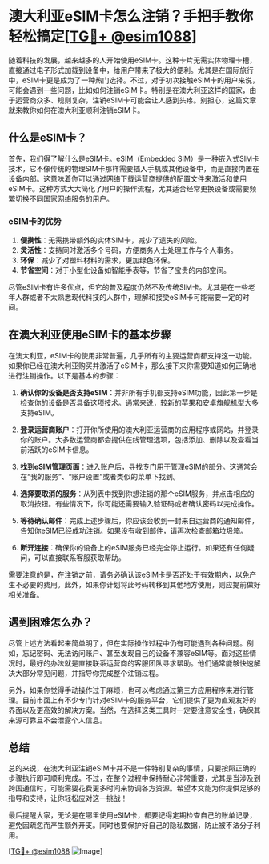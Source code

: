 # 澳大利亚eSIM卡怎么注销？手把手教你轻松搞定[[TG💪+ @esim1088](https://t.me/s/esim1088)]

随着科技的发展，越来越多的人开始使用eSIM卡。这种卡片无需实体物理卡槽，直接通过电子形式加载到设备中，给用户带来了极大的便利。尤其是在国际旅行中，eSIM卡更是成为了一种热门选择。不过，对于初次接触eSIM卡的用户来说，可能会遇到一些问题，比如如何注销eSIM卡。特别是在澳大利亚这样的国家，由于运营商众多、规则复杂，注销eSIM卡可能会让人感到头疼。别担心，这篇文章就来教你如何在澳大利亚顺利注销eSIM卡。

## 什么是eSIM卡？

首先，我们得了解什么是eSIM卡。eSIM（Embedded SIM）是一种嵌入式SIM卡技术，它不像传统的物理SIM卡那样需要插入手机或其他设备中，而是直接内置在设备内部。这意味着你可以通过网络下载运营商提供的配置文件来激活和使用eSIM卡。这种方式大大简化了用户的操作流程，尤其适合经常更换设备或需要频繁切换不同国家网络服务的用户。

### eSIM卡的优势

1. **便携性**：无需携带额外的实体SIM卡，减少了遗失的风险。
2. **灵活性**：支持同时激活多个号码，方便商务人士处理工作与个人事务。
3. **环保**：减少了对塑料材料的需求，更加绿色环保。
4. **节省空间**：对于小型化设备如智能手表等，节省了宝贵的内部空间。

尽管eSIM卡有许多优点，但它的普及程度仍然不及传统SIM卡。尤其是在一些老年人群或者不太熟悉现代科技的人群中，理解和接受eSIM卡可能需要一定的时间。

## 在澳大利亚使用eSIM卡的基本步骤

在澳大利亚，eSIM卡的使用非常普遍，几乎所有的主要运营商都支持这一功能。如果你已经在澳大利亚购买并激活了eSIM卡，那么接下来你需要知道如何正确地进行注销操作。以下是基本的步骤：

1. **确认你的设备是否支持eSIM**：并非所有手机都支持eSIM功能，因此第一步是检查你的设备是否具备这项技术。通常来说，较新的苹果和安卓旗舰机型大多支持eSIM。

2. **登录运营商账户**：打开你所使用的澳大利亚运营商的应用程序或网站，并登录你的账户。大多数运营商都会提供在线管理选项，包括添加、删除以及查看当前活跃的eSIM卡信息。

3. **找到eSIM管理页面**：进入账户后，寻找专门用于管理eSIM的部分。这通常会在“我的服务”、“账户设置”或者类似的菜单下找到。

4. **选择要取消的服务**：从列表中找到你想注销的那个eSIM服务，并点击相应的取消按钮。有些情况下，你可能还需要输入验证码或者确认密码以完成操作。

5. **等待确认邮件**：完成上述步骤后，你应该会收到一封来自运营商的通知邮件，告知你eSIM已经成功注销。如果没有收到邮件，请再次检查邮箱垃圾箱。

6. **断开连接**：确保你的设备上的eSIM服务已经完全停止运行。如果还有任何疑问，可以直接联系客服获取帮助。

需要注意的是，在注销之前，请务必确认该eSIM卡是否还处于有效期内，以免产生不必要的费用。此外，如果你计划将此号码转移到其他地方使用，则应提前做好相关准备。

## 遇到困难怎么办？

尽管上述方法看起来简单明了，但在实际操作过程中仍有可能遇到各种问题。例如，忘记密码、无法访问账户、甚至发现自己的设备不兼容eSIM等。面对这些情况时，最好的办法就是直接联系运营商的客服团队寻求帮助。他们通常能够快速解决大部分常见问题，并指导你完成整个注销过程。

另外，如果你觉得手动操作过于麻烦，也可以考虑通过第三方应用程序来进行管理。目前市面上有不少专门针对eSIM卡的服务平台，它们提供了更为直观友好的界面以及更高效的解决方案。当然，在选择这类工具时一定要注意安全性，确保其来源可靠且不会泄露个人信息。

## 总结

总的来说，在澳大利亚注销eSIM卡并不是一件特别复杂的事情，只要按照正确的步骤执行即可顺利完成。不过，在整个过程中保持耐心非常重要，尤其是当涉及到跨国通信时，可能需要花费更多时间来协调各方资源。希望本文能为你提供足够的指导和支持，让你轻松应对这一挑战！

最后提醒大家，无论是在哪里使用eSIM卡，都要记得定期检查自己的账单记录，避免因疏忽而产生额外开支。同时也要保护好自己的隐私数据，防止被不法分子利用。

[[TG💪+ @esim1088](https://t.me/s/esim1088) ![Image](https://i.postimg.cc/4NQfJmqS/Snipaste-2025-05-13-00-14-12.png)]